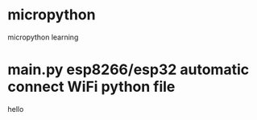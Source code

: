 # micropython

micropython learning

# main.py esp8266/esp32 automatic connect WiFi python file


hello
